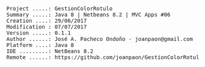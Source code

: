 <pre>

Project .....: GestionColorRotulo
Summary .....: Java 8 | Netbeans 8.2 | MVC Apps #06
Creation ....: 29/06/2017
Modification : 07/07/2017
Version .....: 0.1.1
Author ......: José A. Pacheco Ondoño - joanpaon@gmail.com
Platform ....: Java 8
IDE .........: NetBeans 8.2
Remote ......: https://github.com/joanpaon/GestionColorRotulo.git

</pre>
